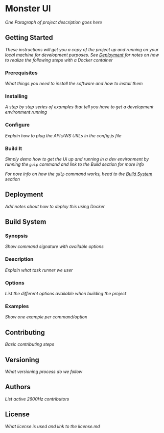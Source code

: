 # Monster UI

*One Paragraph of project description goes here*

## Getting Started

*These instructions will get you a copy of the project up and running on your local machine for development purposes. See [Deployment](#deployment) for notes on how to realize the following steps with a Docker container*

### Prerequisites

*What things you need to install the software and how to install them*

### Installing

*A step by step series of examples that tell you have to get a development environment running*

### Configure

*Explain how to plug the APIs/WS URLs in the config.js file*

### Build It

*Simply demo how to get the UI up and running in a dev environment by running the `gulp` command and link to the Build section for more info*

*For nore info on how the `gulp` command works, head to the [Build System](#build-system) section*

## Deployment

*Add notes about how to deploy this using Docker*

## Build System

### Synopsis

*Show command signature with available options*

### Description

*Explain what task runner we user*

### Options

*List the different options available when building the project*

### Examples

*Show one example per command/option*

## Contributing

*Basic contributing steps*

## Versioning

*What versioning process do we follow*

## Authors

*List active 2600Hz contributors*

## License

*What license is used and link to the license.md*